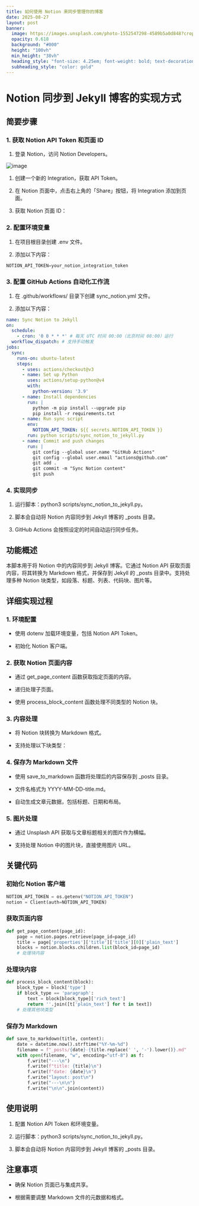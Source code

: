 ```yaml
---
title: 如何使用 Notion 来同步管理你的博客
date: 2025-08-27
layout: post
banner:
  image: https://images.unsplash.com/photo-1552547298-4589b5a0d848?crop=entropy&cs=tinysrgb&fit=max&fm=jpg&ixid=M3w2OTIwMzJ8MHwxfHJhbmRvbXx8fHx8fHx8fDE3NTYzMTIwMDV8&ixlib=rb-4.1.0&q=80&w=1080
  opacity: 0.618
  background: "#000"
  height: "100vh"
  min_height: "38vh"
  heading_style: "font-size: 4.25em; font-weight: bold; text-decoration: underline"
  subheading_style: "color: gold"
---
```


# Notion 同步到 Jekyll 博客的实现方式

## 简要步骤

### 1. 获取 Notion API Token 和页面 ID

1. 登录 Notion，访问 Notion Developers。

![image](https://prod-files-secure.s3.us-west-2.amazonaws.com/a7a0cc5a-89b9-4cda-8686-1fba0ca52f40/d19c1afe-dea5-4312-9333-786b0ba83054/image.png?X-Amz-Algorithm=AWS4-HMAC-SHA256&X-Amz-Content-Sha256=UNSIGNED-PAYLOAD&X-Amz-Credential=ASIAZI2LB4664LJQN7RU%2F20250827%2Fus-west-2%2Fs3%2Faws4_request&X-Amz-Date=20250827T162644Z&X-Amz-Expires=3600&X-Amz-Security-Token=IQoJb3JpZ2luX2VjEDQaCXVzLXdlc3QtMiJHMEUCIQCfRjE7TBXO7yrtFaiF5WSQLNbiq8NCoGERZJbJHGxLagIgYku6jV5NXvfk1gTEuBecB6Rppg5SD79IAT6bhxQULNUqiAQIjf%2F%2F%2F%2F%2F%2F%2F%2F%2F%2FARAAGgw2Mzc0MjMxODM4MDUiDF7RLCBH7xrFvDGBZircA8K7NYJ2dS1uBYU8CaNCaOVMTNSZjIPYnxs9IhakpOf6lw7tw16M19lkjiV6KboFc9nQddJnlOo2EyNd%2Fu0sWguvqoAa0D8KHi9RtT3%2BmIVk8nOTWkDgR92V7GkZxsziZHGpfsoL005%2BF9qid2eyMgrStmE%2F2pJG%2Fz9MQhu3X8FsUOQk7gHpeaHvvJymPTMv9L6WG6DSGH4Bu1cmtsZXnvXkAlHhMneati6vsbeQ8uqRYU6b4ijCjLbst%2FQrPDsbfSHP5c0tdW40ZM67hIDjWZ3PKnlx8bSyxcME7ZQIwd4C%2B30a4oQmEd1mid7IAeKqGBKYQvFh%2F2WjiSoeRazJzpwTbhFXq23hQjc1tY3nq551hcM2ye%2FjqxvYMiaCSl9XhNROwJI3Kw7SbWNMYOMIMQeuEyfubZrf6h41E8cJa7wdhHvaeccjrKyQ4xwuB7PNAH%2BjRPyOGjYVdlpdj0%2Fqi%2Fbm5089OmF3s1ZlLIFYqb%2FB2VxPYb7R%2BYWoezX3EzmelXdRH0SFGAwAySGMN6uXu2a2c1F8LTxsxXg9UEZLOHwOpzH9nQoK8WUzmFeFFcDjKKvvYYYkuAsc%2BTfd4ZYfca6cp9XvBmmau9uPIQHQg9nppUcx30DZLodeoiv%2FMMDmu8UGOqUBhIonV6dbGKj%2F98cybRQH6wGXH8FRHWMGpJFRdlM6f4QoEdf6V7YcQfR5wC7Pc%2FAerH1BZRfY3Qg%2BOjiZ4XZlUnhu6C%2Fcm0dvI7WE2eTn0%2FMmiMTr1%2FxW%2BJoAtosEyLfgLyb92Yzaau39yzHHDXX651vxng%2FIGMA7fHD9DhgNqcZzR6u%2FEQUd%2FlTneP%2BmaIKu3aXjfEnWAk8yJ6y%2FDz4KAo%2FMzXCv&X-Amz-Signature=45f89d4336ceeab447f0fe301baae2399cbc6e009d3cf5e1f6e6c8ac1d8c7e63&X-Amz-SignedHeaders=host&x-amz-checksum-mode=ENABLED&x-id=GetObject)

1. 创建一个新的 Integration，获取 API Token。

1. 在 Notion 页面中，点击右上角的「Share」按钮，将 Integration 添加到页面。

1. 获取 Notion 页面 ID：


### 2. 配置环境变量

1. 在项目根目录创建 .env 文件。

1. 添加以下内容：

```javascript
NOTION_API_TOKEN=your_notion_integration_token
```

### 3. 配置 GitHub Actions 自动化工作流

1. 在 .github/workflows/ 目录下创建 sync_notion.yml 文件。

1. 添加以下内容：

```yaml
name: Sync Notion to Jekyll
on:
  schedule:
    - cron: '0 0 * * *' # 每天 UTC 时间 00:00（北京时间 08:00）运行
  workflow_dispatch: # 支持手动触发
jobs:
  sync:
    runs-on: ubuntu-latest
    steps:
      - uses: actions/checkout@v3
      - name: Set up Python
        uses: actions/setup-python@v4
        with:
          python-version: '3.9'
      - name: Install dependencies
        run: |
          python -m pip install --upgrade pip
          pip install -r requirements.txt
      - name: Run sync script
        env:
          NOTION_API_TOKEN: ${{ secrets.NOTION_API_TOKEN }}
        run: python scripts/sync_notion_to_jekyll.py
      - name: Commit and push changes
        run: |
          git config --global user.name "GitHub Actions"
          git config --global user.email "actions@github.com"
          git add .
          git commit -m "Sync Notion content"
          git push
```

### 4. 实现同步

1. 运行脚本：python3 scripts/sync_notion_to_jekyll.py。

1. 脚本会自动将 Notion 内容同步到 Jekyll 博客的 _posts 目录。

1. GitHub Actions 会按照设定的时间自动运行同步任务。

## 功能概述

本脚本用于将 Notion 中的内容同步到 Jekyll 博客。它通过 Notion API 获取页面内容，将其转换为 Markdown 格式，并保存到 Jekyll 的 _posts 目录中。支持处理多种 Notion 块类型，如段落、标题、列表、代码块、图片等。

## 详细实现过程

### 1. 环境配置

- 使用 dotenv 加载环境变量，包括 Notion API Token。

- 初始化 Notion 客户端。

### 2. 获取 Notion 页面内容

- 通过 get_page_content 函数获取指定页面的内容。

- 递归处理子页面。

- 使用 process_block_content 函数处理不同类型的 Notion 块。

### 3. 内容处理

- 将 Notion 块转换为 Markdown 格式。

- 支持处理以下块类型：


### 4. 保存为 Markdown 文件

- 使用 save_to_markdown 函数将处理后的内容保存到 _posts 目录。

- 文件名格式为 YYYY-MM-DD-title.md。

- 自动生成文章元数据，包括标题、日期和布局。

### 5. 图片处理

- 通过 Unsplash API 获取与文章标题相关的图片作为横幅。

- 支持处理 Notion 中的图片块，直接使用图片 URL。

## 关键代码

### 初始化 Notion 客户端

```python
NOTION_API_TOKEN = os.getenv("NOTION_API_TOKEN")
notion = Client(auth=NOTION_API_TOKEN)
```

### 获取页面内容

```python
def get_page_content(page_id):
    page = notion.pages.retrieve(page_id=page_id)
    title = page['properties']['title']['title'][0]['plain_text']
    blocks = notion.blocks.children.list(block_id=page_id)
    # 处理块内容
```

### 处理块内容

```python
def process_block_content(block):
    block_type = block['type']
    if block_type == 'paragraph':
        text = block[block_type]['rich_text']
        return ''.join([t['plain_text'] for t in text])
    # 处理其他块类型
```

### 保存为 Markdown

```python
def save_to_markdown(title, content):
    date = datetime.now().strftime("%Y-%m-%d")
    filename = f"_posts/{date}-{title.replace(' ', '-').lower()}.md"
    with open(filename, "w", encoding="utf-8") as f:
        f.write("---\n")
        f.write(f"title: {title}\n")
        f.write(f"date: {date}\n")
        f.write("layout: post\n")
        f.write("---\n\n")
        f.write("\n\n".join(content))
```

## 使用说明

1. 配置 Notion API Token 和环境变量。

1. 运行脚本：python3 scripts/sync_notion_to_jekyll.py。

1. 脚本会自动将 Notion 内容同步到 Jekyll 博客的 _posts 目录。

## 注意事项

- 确保 Notion 页面已与集成共享。

- 根据需要调整 Markdown 文件的元数据和格式。